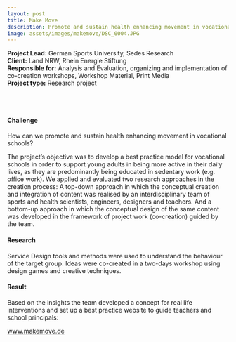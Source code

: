 ```yaml
---
layout: post
title: Make Move
description: Promote and sustain health enhancing movement in vocational school
image: assets/images/makemove/DSC_0004.JPG
---
```


**Project Lead:** German Sports University, Sedes Research<br />
**Client:** Land NRW, Rhein Energie Stiftung<br />
**Responsible for:** Analysis and Evaluation, organizing and implementation of co-creation workshops, Workshop Material, Print Media<br />
**Project type:** Research project

<div class="row">
    <div class="6u 12u$(small)">
        <span class="image fit"><img src="{{ site.url | absolute_path}}/assets/images/makemove/P1030317 Kopie.jpg" alt="" /></span>
        <span class="image fit"><img src="{{ site.url | absolute_path}}/assets/images/makemove/DSC_0004.JPG" alt="" /></span>
        <div class="row 50% uniform">
		<div class="6u"><span class="image fit"><img src="{{ site.url | absolute_path}}/assets/images/makemove/Top-Down_Poster_Final-3.jpg" alt="" /></span></div>
		<div class="6u"><span class="image fit"><img src="{{ site.url | absolute_path}}/assets/images/makemove/DSC_0116.JPG" alt="" /></span></div>
        <span class="image fit"><img src="{{ site.url | absolute_path}}/assets/images/makemove/Unterrichtskarten_alle-3.jpg" alt="" /></span>
        <span class="image fit"><img src="{{ site.url | absolute_path}}/assets/images/makemove/IMG_0438.JPG" alt="" /></span>        
</div>  
        </div>
	    <div class="6u 12u$(small)">
            <h4>Challenge</h4> 
            <p>How can we promote and sustain health enhancing movement in vocational schools?</p>
             <p>The project’s objective was to develop a best practice model for vocational schools in order to support young adults in being more active in their daily lives, as they are predominantly being educated in sedentary work (e.g. office work). We applied and evaluated two research approaches in the creation process: A top-down approach in which the conceptual creation and integration of content was realised by an interdisciplinary team of sports and health scientists, engineers, designers and teachers. And a bottom-up approach in which the conceptual design of the same content was developed in the framework of project work (co-creation) guided by the team.</p>
            <h4>Research</h4>
            <p>Service Design tools and methods were used to understand the behaviour of the target group. Ideas were co-created in a two-days workshop using design games and creative techniques.</p>
            <h4>Result</h4>
            <p>Based on the insights the team developed a concept for real life interventions and set up a best practice website to guide teachers and school principals:</p>
             <p><a target="_blank" href="http://makemove.sedes-research.de/">www.makemove.de</a></p>  
     </div>




